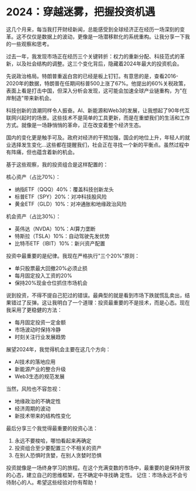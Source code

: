 # 2024：穿越迷雾，把握投资机遇

这几个月来，每当我打开财经新闻，总能感受到全球经济正在经历一场深刻的变革。这不仅仅是数据上的波动，更像是一场潜移默化的系统重构。让我分享一下我的一些观察和思考。

过去一年，我发现市场正在经历三个关键转折：权力的重新分配、科技范式的革新，以及社会结构的调整。这三个变化背后，隐藏着2024年最大的投资机会。

先说政治格局。特朗普重返白宫的已经是板上钉钉。有意思的是，查看2016-2020年的数据，特朗普在任期间标普500上涨了67%。他提出的60%关税政策，表面上看是打击中国，但深入分析会发现，这可能会加速全球产业链重构，为"在岸制造"带来新机会。

科技创新的浪潮同样令人振奋。AI、新能源和Web3的发展，让我想起了90年代互联网兴起时的场景。这些技术不是简单的工具更新，而是在重塑我们的生活和工作方式。就像是一场静悄悄的革命，正在改变着整个经济生态。

国内的变化更是触手可及。政府对经济的干预加强，国企的地位上升，年轻人的就业选择发生变化...这些都在提醒我们，社会正在寻找一个新的平衡点。虽然过程中有阵痛，但也蕴含着新的机会。

基于这些观察，我的投资组合是这样配置的：

核心资产（占比70%）：
- 纳指ETF（QQQ）40%：覆盖科技创新龙头
- 标普ETF（SPY）20%：对冲科技股风险
- 黄金ETF（GLD）10%：对冲通胀和地缘政治风险

机会资产（占比30%）：
- 英伟达（NVDA）10%：AI算力垄断
- 特斯拉（TSLA）10%：自动驾驶先发优势
- 比特币ETF（IBIT）10%：新兴资产配置

投资中最重要的是纪律。我现在严格执行"三个20%"原则：
- 单只股票最大回撤20%必须止损
- 每月固定投入工资的20%
- 保持20%现金仓位抓住市场机会

说到投资，不得不提自己犯过的错误。最典型的就是看到市场下跌就慌乱卖出，结果错过了反弹。这让我明白了一个道理：投资最重要的不是技术，而是心态。现在我采用了更稳健的方法：
- 每月固定投资一定金额
- 市场波动时保持冷静
- 时刻关注行业发展趋势

展望2024年，我觉得机会主要在这几个方向：
- AI技术的落地应用
- 新能源产业的整合升级
- Web3生态的规范发展

当然，风险也不容忽视：
- 地缘政治的不确定性
- 经济周期的波动
- 新技术带来的结构性变化

最后分享三个我觉得最重要的投资心法：
1. 永远不要梭哈，哪怕看起来再确定
2. 投资组合至少要配置三个不相关的资产
3. 在别人恐惧时贪婪，在别人贪婪时恐惧


投资就像是一场终身学习的旅程。在这个充满变数的市场中，最重要的是保持开放的心态，建立自己的思维框架，在不确定中寻找确
定性。
记住：市场永远不会亏待耐心的人。希望这些经验对你有帮助！

